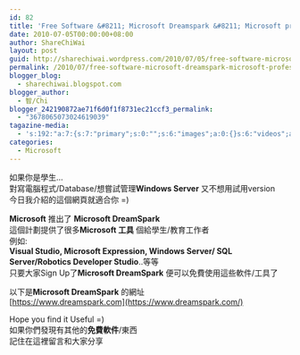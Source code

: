 ```yaml
---
id: 82
title: 'Free Software &#8211; Microsoft Dreamspark &#8211; Microsoft professional tools/software Free for students'
date: 2010-07-05T00:00:00+08:00
author: ShareChiWai
layout: post
guid: http://sharechiwai.wordpress.com/2010/07/05/free-software-microsoft-dreamspark-microsoft-professional-toolssoftware-free-for-students
permalink: /2010/07/free-software-microsoft-dreamspark-microsoft-professional-toolssoftware-free-for-students/
blogger_blog:
  - sharechiwai.blogspot.com
blogger_author:
  - 智/Chi
blogger_242190872ae71f6d0f1f8731ec21ccf3_permalink:
  - "3678065073024619039"
tagazine-media:
  - 's:192:"a:7:{s:7:"primary";s:0:"";s:6:"images";a:0:{}s:6:"videos";a:0:{}s:11:"image_count";s:1:"0";s:6:"author";s:8:"15700447";s:7:"blog_id";s:8:"15180134";s:9:"mod_stamp";s:19:"2010-07-04 16:00:00";}";'
categories:
  - Microsoft
---
```

如果你是學生&#8230;  
對寫電腦程式/Database/想嘗試管理**Windows Server** 又不想用試用version  
今日我介紹的這個網頁就適合你 =)

**Microsoft** 推出了 **Microsoft DreamSpark**  
這個計劃提供了很多**Microsoft 工具** 個給學生/教育工作者  
例如:  
**Visual Studio, Microsoft Expression, Windows Server/ SQL Server/Robotics Developer Studio**..等等  
只要大家Sign Up了**Microsoft DreamSpark** 便可以免費使用這些軟件/工具了

以下是**Microsoft DreamSpark** 的網址  
[https://www.dreamspark.com](https://www.dreamspark.com/)

Hope you find it Useful =)  
如果你們發現有其他的**免費軟件**/東西  
記住在這裡留言和大家分享